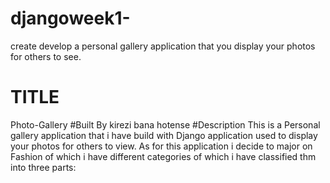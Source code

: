 # djangoweek1-
create develop a personal gallery application that you display your photos for others to see.
# TITLE
Photo-Gallery
#Built By
 kirezi bana hotense
#Description 
This is a Personal gallery application that i have  build with Django application used to  display your photos for others to view. As for this application i decide to major on Fashion of which i have different categories of which i have classified thm into three parts:
